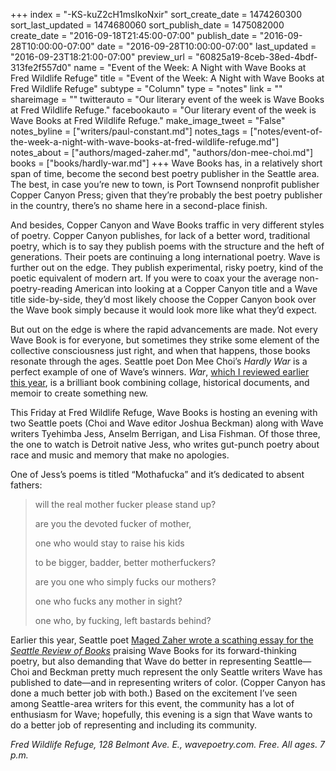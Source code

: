 +++
index = "-KS-kuZ2cH1msIkoNxir"
sort_create_date = 1474260300
sort_last_updated = 1474680060
sort_publish_date = 1475082000
create_date = "2016-09-18T21:45:00-07:00"
publish_date = "2016-09-28T10:00:00-07:00"
date = "2016-09-28T10:00:00-07:00"
last_updated = "2016-09-23T18:21:00-07:00"
preview_url = "60825a19-8ceb-38ed-4bdf-313fe2f557d0"
name = "Event of the Week: A Night with Wave Books at Fred Wildlife Refuge"
title = "Event of the Week: A Night with Wave Books at Fred Wildlife Refuge"
subtype = "Column"
type = "notes"
link = ""
shareimage = ""
twitterauto = "Our literary event of the week is Wave Books at Fred Wildlife Refuge."
facebookauto = "Our literary event of the week is Wave Books at Fred Wildlife Refuge."
make_image_tweet = "False"
notes_byline = ["writers/paul-constant.md"]
notes_tags = ["notes/event-of-the-week-a-night-with-wave-books-at-fred-wildlife-refuge.md"]
notes_about = ["authors/maged-zaher.md", "authors/don-mee-choi.md"]
books = ["books/hardly-war.md"]
+++
Wave Books has, in a relatively short span of time, become the second best poetry publisher in the Seattle area. The best, in case you’re new to town, is Port Townsend nonprofit publisher Copper Canyon Press; given that they’re probably the best poetry publisher in the country, there’s no shame here in a second-place finish. 

And besides, Copper Canyon and Wave Books traffic in very different styles of poetry. Copper Canyon publishes, for lack of a better word, traditional poetry, which is to say they publish poems with the structure and the heft of generations. Their poets are continuing a long international poetry. Wave is further out on the edge. They publish experimental, risky poetry, kind of the poetic equivalent of modern art. If you were to coax your the average non-poetry-reading American into looking at a Copper Canyon title and a Wave title side-by-side, they’d most likely choose the Copper Canyon book over the Wave book simply because it would look more like what they’d expect.

But out on the edge is where the rapid advancements are made. Not every Wave Book is for everyone, but sometimes they strike some element of the collective consciousness just right, and when that happens, those books resonate through the ages. Seattle poet Don Mee Choi’s *Hardly War* is a perfect example of one of Wave’s winners. *War*, [which I reviewed earlier this year](http://www.seattlereviewofbooks.com/reviews/the-adverbs-of-war/), is a brilliant book combining collage, historical documents, and memoir to create something new. 

This Friday at Fred Wildlife Refuge, Wave Books is hosting an evening with two Seattle poets (Choi and Wave editor Joshua Beckman) along with Wave writers Tyehimba Jess, Anselm Berrigan, and Lisa Fishman. Of those three, the one to watch is Detroit native Jess, who writes gut-punch poetry about race and music and memory that make no apologies. 

One of Jess’s poems is titled “Mothafucka” and it’s dedicated to absent fathers:

<blockquote><p>will the real mother fucker please stand up?</p>
<p>are you the devoted fucker of mother,</p>
<p>one who would stay to raise his kids</p>
<p>to be bigger, badder, better motherfuckers?</p>
<p>are you one who simply fucks our mothers?</p>
<p>one who fucks any mother in sight?</p>
<p>one who, by fucking, left bastards behind?</p></blockquote>

Earlier this year, Seattle poet [Maged Zaher wrote a scathing essay for the *Seattle Review of Books*](http://www.seattlereviewofbooks.com/notes/2016/05/31/the-trouble-with-genius/) praising Wave Books for its forward-thinking poetry, but also demanding that Wave do better in representing Seattle—Choi and Beckman pretty much represent the only Seattle writers Wave has published to date—and in representing writers of color. (Copper Canyon has done a much better job with both.) Based on the excitement I’ve seen among Seattle-area writers for this event, the community has a lot of enthusiasm for Wave; hopefully, this evening is a sign that Wave wants to do a better job of representing and including its community.

*Fred Wildlife Refuge, 128 Belmont Ave. E., wavepoetry.com. Free. All ages. 7 p.m.*